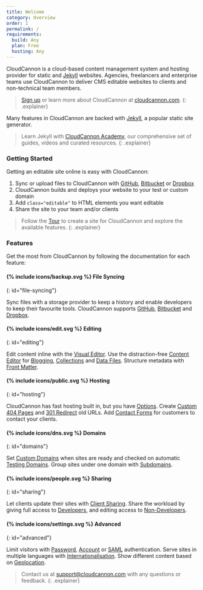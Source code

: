 ```yaml
---
title: Welcome
category: Overview
order: 1
permalink: /
requirements:
  build: Any
  plan: Free
  hosting: Any
---
```


CloudCannon is a cloud-based content management system and hosting provider for static and [Jekyll](https://jekyllrb.com/) websites.
Agencies, freelancers and enterprise teams use CloudCannon to deliver CMS editable websites to clients and non-technical team members.

> [Sign up](https://app.cloudcannon.com/) or learn more about CloudCannon at [cloudcannon.com](https://cloudcannon.com/).
{: .explainer}

Many features in CloudCannon are backed with [Jekyll](https://jekyllrb.com/), a popular static site generator.

> Learn Jekyll with [CloudCannon Academy](https://learn.cloudcannon.com/), our comprehensive set of guides, videos and curated resources.
{: .explainer}

### Getting Started

Getting an editable site online is easy with CloudCannon:

1. Sync or upload files to CloudCannon with [GitHub](/syncing/github/), [Bitbucket](/syncing/bitbucket/) or [Dropbox](/syncing/dropbox/)
2. CloudCannon builds and deploys your website to your test or custom domain
3. Add `class="editable"` to HTML elements you want editable
4. Share the site to your team and/or clients

> Follow the [Tour](/overview/tour/) to create a site for CloudCannon and explore the available features.
{: .explainer}

### Features

Get the most from CloudCannon by following the documentation for each feature:

#### {% include icons/backup.svg %} File Syncing
{: id="file-syncing"}

Sync files with a storage provider to keep a history and enable developers to keep their favourite tools.
CloudCannon supports [GitHub](/syncing/github/), [Bitbucket](/syncing/bitbucket/) and [Dropbox](/syncing/dropbox/).

#### {% include icons/edit.svg %} Editing
{: id="editing"}

Edit content inline with the [Visual Editor](/editing/visual-editor/).
Use the distraction-free [Content Editor](/editing/content-editor/) for [Blogging](/editing/blogging/), [Collections](/editing/collections/) and [Data Files](/editing/data-files/).
Structure metadata with [Front Matter](/editing/front-matter/).

#### {% include icons/public.svg %} Hosting
{: id="hosting"}

CloudCannon has fast hosting built in, but you have [Options](/hosting/options/).
Create [Custom 404 Pages](/hosting/custom-404-page/) and [301 Redirect](/hosting/301-redirects/) old URLs.
Add [Contact Forms](/hosting/contact-forms/) for customers to contact your clients.

#### {% include icons/dns.svg %} Domains
{: id="domains"}

Set [Custom Domains](/domains/custom-domains/) when sites are ready and checked on automatic [Testing Domains](/domains/custom-domains/).
Group sites under one domain with [Subdomains](/domains/subdomains/).

#### {% include icons/people.svg %} Sharing
{: id="sharing"}

Let clients update their sites with [Client Sharing](/sharing/client-sharing/).
Share the workload by giving full access to [Developers](/sharing/developers/), and editing access to [Non-Developers](/sharing/non-developers/).

#### {% include icons/settings.svg %} Advanced
{: id="advanced"}

Limit visitors with [Password](/authentication/password/), [Account](/authentication/user-accounts/) or [SAML](/authentication/saml/) authentication.
Serve sites in multiple languages with [Internationalisation](/i18n/internationalisation/). Show different content based on [Geolocation](/i18n/geolocation/).

> Contact us at [support@cloudcannon.com](mailto:support@cloudcannon.com) with any questions or feedback.
{: .explainer}